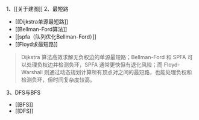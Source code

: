 1、[[关于建图]]
2、最短路
 - [[Dijkstra单源最短路]]
 - [[Bellman-Ford算法]]
 - [[spfa（队列优化Bellman-Ford）]]
 - [[Floyd求最短路]]
> Dijkstra 算法高效求解无负权边的单源最短路；Bellman-Ford 和 SPFA 可以处理负权边并检测负环，SPFA 通常更快但有退化风险；而 Floyd-Warshall 则通过动态规划计算所有顶点对之间的最短路，也能处理负权和检测负环，但时间复杂度较高。

3、DFS与BFS
 - [[BFS]]
 - [[DFS]]
